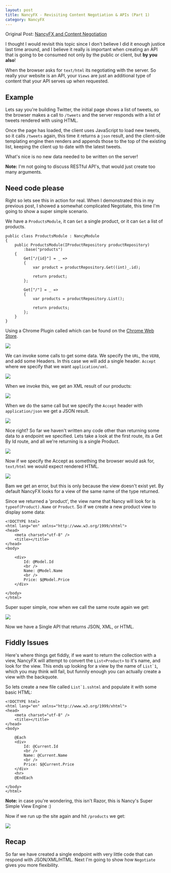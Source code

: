```yaml
---
layout: post
title: NancyFX - Revisiting Content Negotiation & APIs (Part 1)
category: NancyFX
---
```


Original Post: [NancyFX and Content Negotiation](/2012/11/nancy-and-content-negotiation)

I thought I would revisit this topic since I don't believe I did it enough justice last time around, and I believe it really is important when creating an API that is going to be consumed not only by the public or client, but **by you also**!

When the browser asks for `text/html` its negotiating with the server. So really your website is an API, your `Views` are just an additional type of content that your API serves up when requested.


## Example
Lets say you're building Twitter, the initial page shows a list of tweets, so the browser makes a call to `/tweets` and the server responds with a list of tweets rendered with using HTML.

Once the page has loaded, the client uses JavaScript to load new tweets, so it calls `/tweets` again, this time it returns a `json` result, and the client-side templating engine then renders and appends those to the top of the existing list, keeping the client up to date with the latest tweets.

What's nice is no new data needed to be written on the server! 

<!--excerpt-->

<span class="note">**Note:** I'm not going to discuss RESTful API's, that would just create too many arguments.</span>

## Need code please
Right so lets see this in action for real. When I demonstrated this in my previous post, I showed a somewhat complicated Negotiate, this time I'm going to show a super simple scenario.

We have a `ProductsModule`, it can `Get` a single product, or it can `Get` a list of products.

	public class ProductsModule : NancyModule
	{
	    public ProductsModule(IProductRepository productRepository)
	        :base("products")
	    {
	        Get["/{id}"] = _ =>
	        {
	            var product = productRepository.Get((int)_.id);
	
	            return product;
	        };
	
	        Get["/"] = _ =>
	        {
	            var products = productRepository.List();
	
	            return products;
	        };
	    }
	}

Using a Chrome Plugin called which can be found on the [Chrome Web Store](https://chrome.google.com/webstore/detail/postman-rest-client/fdmmgilgnpjigdojojpjoooidkmcomcm?utm_source=chrome-ntp-launcher). 

![](/images/nancyfx-conneg-updated-1.png)

We can invoke some calls to get some data. We specify the `URL`, the `VERB`, and add some Headers. In this case we will add a single header. `Accept` where we specify that we want `application/xml`. 

![](/images/nancyfx-conneg-updated-2.png)

When we invoke this, we get an XML result of our products:

![](/images/nancyfx-conneg-updated-3.png)

When we do the same call but we specify the `Accept` header with `application/json` we get a JSON result. 

![](/images/nancyfx-conneg-updated-4.png)

Nice right? So far we haven't written any code other than returning some data to a endpoint we specified. Lets take a look at the first route, its a Get By Id route, and all we're returning is a single Product.

![](/images/nancyfx-conneg-updated-5.png)

Now if we specify the Accept as something the browser would ask for, `text/html` we would expect rendered HTML.

![](/images/nancyfx-conneg-updated-6.png)

Bam we get an error, but this is only because the view doesn't exist yet. By default NancyFX looks for a view of the same name of the type returned.

Since we returned a 'product', the view name that Nancy will look for is `typeof(Product).Name` or `Product`. So if we create a new product view to display some data:

	<!DOCTYPE html>
	<html lang="en" xmlns="http://www.w3.org/1999/xhtml">
	<head>
	    <meta charset="utf-8" />
	    <title></title>
	</head>
	<body>
	
	    <div>
	        Id: @Model.Id
	        <br />
	        Name: @Model.Name
	        <br />
	        Price: $@Model.Price
	    </div>
	
	</body>
	</html>

Super super simple, now when we call the same route again we get:

![](/images/nancyfx-conneg-updated-7.png)

Now we have a Single API that returns JSON, XML, or HTML. 

## Fiddly Issues
Here's where things get fiddly, if we want to return the collection with a view, NancyFX will attempt to convert the `List<Product>` to it's name, and look for the view. This ends up looking for a view by the name of ``List`1``, which you may think will fail, but funnily enough you can actually create a view with the backquote.

So lets create a new file called ``List`1.sshtml`` and populate it with some basic HTML:

	<!DOCTYPE html>	
	<html lang="en" xmlns="http://www.w3.org/1999/xhtml">
	<head>
	    <meta charset="utf-8" />
	    <title></title>
	</head>
	<body>
	
	    @Each
	    <div>
	        Id: @Current.Id
	        <br />
	        Name: @Current.Name
	        <br />
	        Price: $@Current.Price
	    </div>
		<hr>
	    @EndEach
	
	</body>
	</html>

<span class="note">**Note:** in case you're wondering, this isn't Razor, this is Nancy's Super Simple View Engine :)</span>

Now if we run up the site again and hit `/products` we get:

![](/images/nancyfx-conneg-updated-8.png)

## Recap
So far we have created a single endpoint with very little code that can respond with JSON/XML/HTML. Next I'm going to show how `Negotiate` gives you more flexibility.